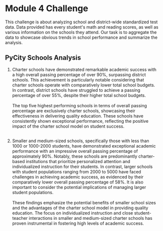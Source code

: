 # Module 4 Challenge

This challenge is about analyzing school and district-wide standardized test data. Data provided has every student's math and reading scores, as well as various information on the schools they attend. Our task is to aggregate the data to showcase obvious trends in school performance and summarize the analysis.

## PyCity Schools Analysis

1) Charter schools have demonstrated remarkable academic success with a high overall passing percentage of over 90%, surpassing district schools. This achievement is particularly notable considering that charter schools operate with comparatively lower total school budgets. In contrast, district schools have struggled to achieve a passing percentage of over 55%, despite their higher total school budgets.<br></br>
The top five highest performing schools in terms of overall passing percentage are exclusively charter schools, showcasing their effectiveness in delivering quality education. These schools have consistently shown exceptional performance, reflecting the positive impact of the charter school model on student success. <br></br>


2) Smaller and medium-sized schools, specifically those with less than 1000 or 1000-2000 students, have demonstrated exceptional academic performance with an impressive overall passing percentage of approximately 90%. Notably, these schools are predominantly charter-based institutions that prioritize personalized attention and individualized instruction for their students. In contrast, larger schools with student populations ranging from 2000 to 5000 have faced challenges in achieving academic success, as evidenced by their comparatively lower overall passing percentage of 58%. It is also important to consider the potential implications of managing larger student populations.<br></br>
These findings emphasize the potential benefits of smaller school sizes and the advantages of the charter school model in providing quality education. The focus on individualized instruction and close student-teacher interactions in smaller and medium-sized charter schools has proven instrumental in fostering high levels of academic success. <br></br>


